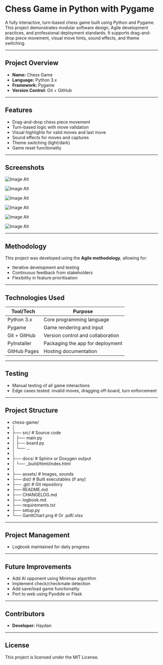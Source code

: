 # Chess Game in Python with Pygame

A fully interactive, turn-based chess game built using Python and Pygame. This project demonstrates modular software design, Agile development practices, and professional deployment standards. It supports drag-and-drop piece movement, visual move hints, sound effects, and theme switching.

---

## Project Overview

- **Name:** Chess Game
- **Language:** Python 3.x
- **Framework:** Pygame
- **Version Control:** Git + GitHub

---

## Features

- Drag-and-drop chess piece movement
- Turn-based logic with move validation
- Visual highlights for valid moves and last move
- Sound effects for moves and captures
- Theme switching (light/dark)
- Game reset functionality

---
## Screenshots

![Image Alt](https://github.com/Charlesthegre/Python_Chess/blob/9aa53e5f5ec0707fdabfc324f9e010dfe8c9bd55/Screenshots/Screenshot_1)

![Image Alt](https://github.com/Charlesthegre/Python_Chess/blob/f9b60dceaa089c845a0cf074a28bb5edb05a24bb/Screenshots/Screenshot_2)

![Image Alt](https://github.com/Charlesthegre/Python_Chess/blob/f9b60dceaa089c845a0cf074a28bb5edb05a24bb/Screenshots/Screenshot_3)

![Image Alt](https://github.com/Charlesthegre/Python_Chess/blob/f9b60dceaa089c845a0cf074a28bb5edb05a24bb/Screenshots/Screenshot_4)

![Image Alt](https://github.com/Charlesthegre/Python_Chess/blob/f9b60dceaa089c845a0cf074a28bb5edb05a24bb/Screenshots/Screenshot_5)

![Image Alt](https://github.com/Charlesthegre/Python_Chess/blob/f9b60dceaa089c845a0cf074a28bb5edb05a24bb/Screenshots/Screenshot_6)

---

## Methodology

This project was developed using the **Agile methodology**, allowing for:
- Iterative development and testing
- Continuous feedback from stakeholders
- Flexibility in feature prioritisation

---

## Technologies Used

| Tool/Tech        | Purpose                        |
|------------------|--------------------------------|
| Python 3.x       | Core programming language      |
| Pygame           | Game rendering and input       |
| Git + GitHub     | Version control and collaboration |
| PyInstaller      | Packaging the app for deployment |
| GitHub Pages     | Hosting documentation          |

---

## Testing

- Manual testing of all game interactions
- Edge cases tested: invalid moves, dragging off-board, turn enforcement

---

## Project Structure

- chess-game/
- │
- ├── src/                      # Source code
- │   ├── main.py
- │   ├── board.py
- │   └── ...
- │
- ├── docs/                     # Sphinx or Doxygen output
- │   └── _build/html/index.html
- │
- ├── assets/                   # Images, sounds
- ├── dist/                     # Built executables (if any)
- ├── .git/                     # Git repository
- ├── README.md
- ├── CHANGELOG.md
- ├── logbook.md
- ├── requirements.txt
- ├── setup.py
- └── GanttChart.png            # Or .pdf/.xlsx

---

## Project Management

- Logbook maintained for daily progress

---

## Future Improvements

- Add AI opponent using Minimax algorithm
- Implement check/checkmate detection
- Add save/load game functionality
- Port to web using Pyodide or Flask

---

## Contributors

- **Developer:** Haydan

---

## License

This project is licensed under the MIT License.
